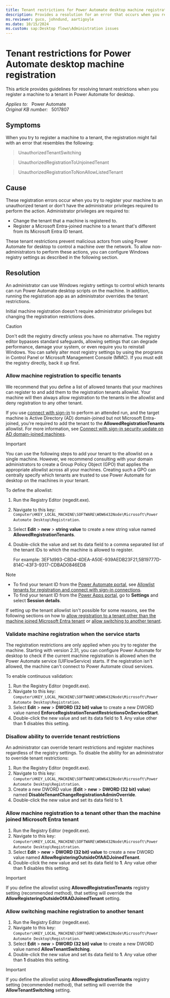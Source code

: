 ```yaml
---
title: Tenant restrictions for Power Automate desktop machine registration
description: Provides a resolution for an error that occurs when you register a machine to a tenant in Power Automate for desktop.
ms.reviewer: guco, johndund, aartigoyle
ms.date: 10/15/2024
ms.custom: sap:Desktop flows\Administration issues
---
```

# Tenant restrictions for Power Automate desktop machine registration

This article provides guidelines for resolving tenant restrictions when you register a machine to a tenant in Power Automate for desktop.

_Applies to:_ &nbsp; Power Automate  
_Original KB number:_ &nbsp; 5017807

## Symptoms

When you try to register a machine to a tenant, the registration might fail with an error that resembles the following:

> UnauthorizedTenantSwitching

> UnauthorizedRegistrationToUnjoinedTenant

> UnauthorizedRegistrationToNonAllowListedTenant

## Cause

These registration errors occur when you try to register your machine to an unauthorized tenant or don't have the administrator privileges required to perform the action. Administrator privileges are required to:

- Change the tenant that a machine is registered to.
- Register a Microsoft Entra-joined machine to a tenant that's different from its Microsoft Entra ID tenant.

These tenant restrictions prevent malicious actors from using Power Automate for desktop to control a machine over the network. To allow non-administrators to perform these actions, you can configure Windows registry settings as described in the following section.

## Resolution

An administrator can use Windows registry settings to control which tenants can run Power Automate desktop scripts on the machine. In addition, running the registration app as an administrator overrides the tenant restrictions.

Initial machine registration doesn't require administrator privileges but changing the registration restrictions does.

> [!CAUTION]
> Don't edit the registry directly unless you have no alternative. The registry editor bypasses standard safeguards, allowing settings that can degrade performance, damage your system, or even require you to reinstall Windows. You can safely alter most registry settings by using the programs in Control Panel or Microsoft Management Console (MMC). If you must edit the registry directly, back it up first.

### Allow machine registration to specific tenants

We recommend that you define a list of allowed tenants that your machines can register to and add them to the registration tenants allowlist. Your machine will then always allow registration to the tenants in the allowlist and deny registration to any other tenant.

If you use [connect with sign-in](/power-automate/desktop-flows/desktop-flow-connections#connect-with-sign-in-for-attended-runs) to perform an attended run, and the target machine is Active Directory (AD) domain-joined but not Microsoft Entra-joined, you're required to add the tenant to the **AllowedRegistrationTenants** allowlist. For more information, see [Connect with sign-in security update on AD domain-joined machines](connect-with-sign-in-security-update.md).

> [!IMPORTANT]
> You can use the following steps to add your tenant to the allowlist on a single machine. However, we recommend consulting with your domain administrators to create a Group Policy Object (GPO) that applies the appropriate allowlist across all your machines. Creating such a GPO can centrally specify which tenants are trusted to use Power Automate for desktop on the machines in your tenant.

To define the allowlist:

1. Run the Registry Editor (regedit.exe).
2. Navigate to this key: `Computer\HKEY_LOCAL_MACHINE\SOFTWARE\WOW6432Node\Microsoft\Power Automate Desktop\Registration`.
3. Select **Edit** > **new** > **string value** to create a new string value named **AllowedRegistrationTenants**.
4. Double-click the value and set its data field to a comma separated list of the tenant IDs to which the machine is allowed to register.

   For example: 3EF1d993-CBD4-4DEA-A50E-939AEDB23F21,5B19777D-814C-43F3-9317-CDBAD0846ED8  

> [!NOTE]
>
> - To find your tenant ID from the [Power Automate portal](https://make.powerautomate.com/), see [Allowlist tenants for registration and connect with sign-in connections](/power-automate/desktop-flows/how-to/allowlist-tenant-for-connect-with-sign-in-and-registration#how-to-find-your-power-automate-tenant-id).
> - To find your tenant ID from the [Power Apps portal](https://make.powerapps.com/), go to **Settings** and select **Session details**.

If setting up the tenant allowlist isn't possible for some reasons, see the following sections on how to [allow registration to a tenant other than the machine joined Microsoft Entra tenant](#allow-machine-registration-to-a-tenant-other-than-the-machine-joined-microsoft-entra-tenant) or [allow switching to another tenant](#allow-switching-machine-registration-to-another-tenant).

### Validate machine registration when the service starts

The registration restrictions are only applied when you try to register the machine. Starting with version 2.31, you can configure Power Automate for desktop to check if the current machine registration is allowed when the Power Automate service (UIFlowService) starts. If the registration isn't allowed, the machine can't connect to Power Automate cloud services.

To enable continuous validation:

1. Run the Registry Editor (regedit.exe).
2. Navigate to this key: `Computer\HKEY_LOCAL_MACHINE\SOFTWARE\WOW6432Node\Microsoft\Power Automate Desktop\Registration`.
3. Select **Edit** > **new** > **DWORD (32 bit) value** to create a new DWORD value named **EnforceRegistrationTenantRestrictionsOnServiceStart**.
4. Double-click the new value and set its data field to **1**. Any value other than **1** disables this setting.

### Disallow ability to override tenant restrictions

An administrator can override tenant restrictions and register machines regardless of the registry settings. To disable the ability for an administrator to override tenant restrictions:

1. Run the Registry Editor (regedit.exe).
2. Navigate to this key: `Computer\HKEY_LOCAL_MACHINE\SOFTWARE\WOW6432Node\Microsoft\Power Automate Desktop\Registration`.
3. Create a new DWORD value (**Edit** > **new** > **DWORD (32 bit) value**) named **DisableTenantChangeRegistrationAdminOverride**.
4. Double-click the new value and set its data field to **1**.

### Allow machine registration to a tenant other than the machine joined Microsoft Entra tenant

1. Run the Registry Editor (regedit.exe).
2. Navigate to this key: `Computer\HKEY_LOCAL_MACHINE\SOFTWARE\WOW6432Node\Microsoft\Power Automate Desktop\Registration`.
3. Select **Edit** > **new** > **DWORD (32 bit) value** to create a new DWORD value named **AllowRegisteringOutsideOfAADJoinedTenant**.
4. Double-click the new value and set its data field to **1**. Any value other than **1** disables this setting.

> [!IMPORTANT]
> If you define the allowlist using **AllowedRegistrationTenants** registry setting (recommended method), that setting will override the **AllowRegisteringOutsideOfAADJoinedTenant** setting.

### Allow switching machine registration to another tenant

1. Run the Registry Editor (regedit.exe).
2. Navigate to this key: `Computer\HKEY_LOCAL_MACHINE\SOFTWARE\WOW6432Node\Microsoft\Power Automate Desktop\Registration`.
3. Select **Edit** > **new** > **DWORD (32 bit) value** to create a new DWORD value named **AllowTenantSwitching**.
4. Double-click the new value and set its data field to **1**. Any value other than **1** disables this setting.

> [!IMPORTANT]
> If you define the allowlist using **AllowedRegistrationTenants** registry setting (recommended method), that setting will override the **AllowTenantSwitching** setting.
